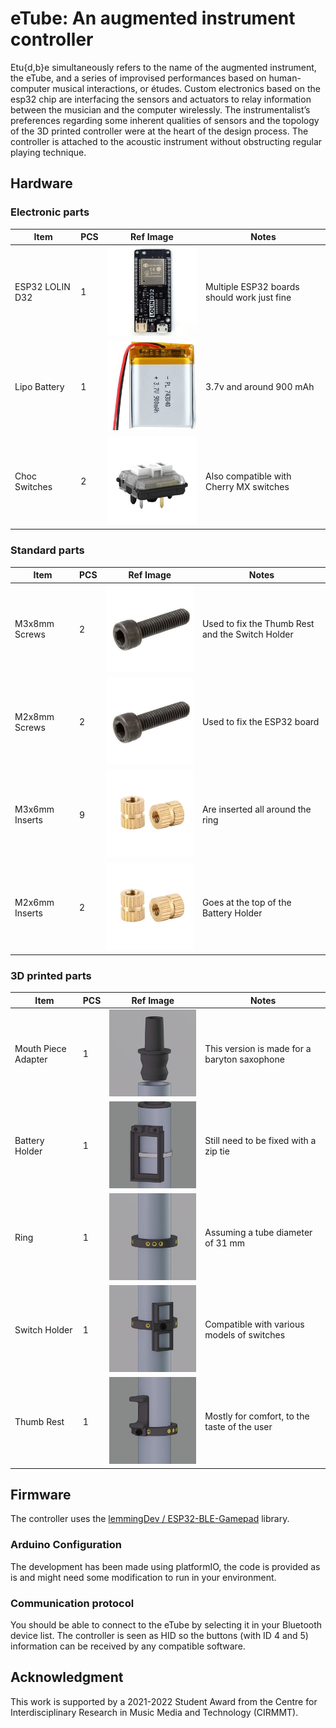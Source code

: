 # eTube: An augmented instrument controller

Etu{d,b}e simultaneously refers to the name of the augmented instrument, the eTube, and a series of improvised performances based on human-computer musical interactions, or études. Custom electronics based on the esp32 chip are interfacing the sensors and actuators to relay information between the musician and the computer wirelessly. The instrumentalist’s preferences regarding some inherent qualities of sensors and the topology of the 3D printed controller were at the heart of the design process. The controller is attached to the acoustic instrument without obstructing regular playing technique.


## Hardware

### Electronic parts
  
  | Item                   | PCS | Ref Image                          | Notes                                                       |
  | ---------------------- | --- | ---------------------------------- | ------------------------------------------------------------|
  | ESP32 LOLIN D32        | 1   | ![](medias/lolinD32_smaller.jpg)          |  Multiple ESP32 boards should work just fine                                                         |  
  | Lipo Battery           | 1   | ![](medias/battery_smaller.jpg)           |  3.7v and around 900 mAh                                                            |  
  | Choc Switches          | 2   | ![](medias/switch_smaller.jpg)            |  Also compatible with Cherry MX switches                                                          |  

### Standard parts
  
  | Item                            | PCS  | Ref Image                                   | Notes                                                       |
  | ------------------------------- | ---- | ------------------------------------------- | ------------------------------------------------------------|
  | M3x8mm Screws                   | 2    | ![](medias/screw_smaller.jpg)   | Used to fix the Thumb Rest and the Switch Holder|
  | M2x8mm Screws                   | 2    | ![](medias/screw_smaller.jpg)   | Used to fix the ESP32 board|
  | M3x6mm Inserts                  | 9    | ![](medias/insert_smaller.jpg)  | Are inserted all around the ring |
  | M2x6mm Inserts                  | 2    | ![](medias/insert_smaller.jpg)  | Goes at the top of the Battery Holder|

### 3D printed parts

| Item                  | PCS | Ref Image                           | Notes            |
| --------------------- | --- | ----------------------------------- | ---------------- |
| Mouth Piece Adapter   | 1   | ![](medias/mouthPieceAdapter_smaller.jpg)| This version is made for a baryton saxophone|
| Battery Holder        | 1   | ![](medias/batteryHolder_smaller.jpg)| Still need to be fixed with a zip tie|
| Ring                  | 1   | ![](medias/ring_smaller.jpg)| Assuming a tube diameter of 31 mm|
| Switch Holder         | 1   | ![](medias/switchHolder_smaller.jpg)| Compatible with various models of switches|
| Thumb Rest            | 1   | ![](medias/thumbRest_smaller.jpg)| Mostly for comfort, to the taste of the user|


## Firmware
The controller uses the [lemmingDev / ESP32-BLE-Gamepad](https://github.com/lemmingDev/ESP32-BLE-Gamepad) library.

### Arduino Configuration
The development has been made using platformIO, the code is provided as is and might need some modification to run in your environment.

### Communication protocol
You should be able to connect to the eTube by selecting it in your Bluetooth device list.
The controller is seen as HID so the buttons (with ID 4 and 5) information can be received by any compatible software.

## Acknowledgment
This work is supported by a 2021-2022 Student Award from the Centre for Interdisciplinary Research in Music Media and Technology (CIRMMT).